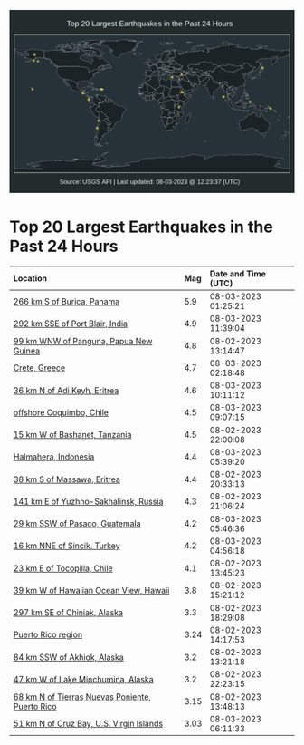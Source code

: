 ![Map](./map.png)

# Top 20 Largest Earthquakes in the Past 24 Hours

| Location | Mag | Date and Time (UTC) |
|:---|:---|:---|
| [266 km S of Burica, Panama](https://earthquake.usgs.gov/earthquakes/eventpage/us6000kxfl) | 5.9 | 08-03-2023 01:25:21 |
| [292 km SSE of Port Blair, India](https://earthquake.usgs.gov/earthquakes/eventpage/us6000kxif) | 4.9 | 08-03-2023 11:39:04 |
| [99 km WNW of Panguna, Papua New Guinea](https://earthquake.usgs.gov/earthquakes/eventpage/us6000kxbe) | 4.8 | 08-02-2023 13:14:47 |
| [Crete, Greece](https://earthquake.usgs.gov/earthquakes/eventpage/us6000kxfq) | 4.7 | 08-03-2023 02:18:48 |
| [36 km N of Adi Keyh, Eritrea](https://earthquake.usgs.gov/earthquakes/eventpage/us6000kxhj) | 4.6 | 08-03-2023 10:11:12 |
| [offshore Coquimbo, Chile](https://earthquake.usgs.gov/earthquakes/eventpage/us6000kxh9) | 4.5 | 08-03-2023 09:07:15 |
| [15 km W of Bashanet, Tanzania](https://earthquake.usgs.gov/earthquakes/eventpage/us6000kxea) | 4.5 | 08-02-2023 22:00:08 |
| [Halmahera, Indonesia](https://earthquake.usgs.gov/earthquakes/eventpage/us6000kxgh) | 4.4 | 08-03-2023 05:39:20 |
| [38 km S of Massawa, Eritrea](https://earthquake.usgs.gov/earthquakes/eventpage/us6000kxe0) | 4.4 | 08-02-2023 20:33:13 |
| [141 km E of Yuzhno-Sakhalinsk, Russia](https://earthquake.usgs.gov/earthquakes/eventpage/us6000kxe5) | 4.3 | 08-02-2023 21:06:24 |
| [29 km SSW of Pasaco, Guatemala](https://earthquake.usgs.gov/earthquakes/eventpage/us6000kxgi) | 4.2 | 08-03-2023 05:46:36 |
| [16 km NNE of Sincik, Turkey](https://earthquake.usgs.gov/earthquakes/eventpage/us6000kxg6) | 4.2 | 08-03-2023 04:56:18 |
| [23 km E of Tocopilla, Chile](https://earthquake.usgs.gov/earthquakes/eventpage/us6000kxbm) | 4.1 | 08-02-2023 13:45:23 |
| [39 km W of Hawaiian Ocean View, Hawaii](https://earthquake.usgs.gov/earthquakes/eventpage/hv73507252) | 3.8 | 08-02-2023 15:21:12 |
| [297 km SE of Chiniak, Alaska](https://earthquake.usgs.gov/earthquakes/eventpage/ak0239u7war1) | 3.3 | 08-02-2023 18:29:08 |
| [Puerto Rico region](https://earthquake.usgs.gov/earthquakes/eventpage/pr71420188) | 3.24 | 08-02-2023 14:17:53 |
| [84 km SSW of Akhiok, Alaska](https://earthquake.usgs.gov/earthquakes/eventpage/us6000kxbf) | 3.2 | 08-02-2023 13:21:18 |
| [47 km W of Lake Minchumina, Alaska](https://earthquake.usgs.gov/earthquakes/eventpage/ak0239ua8rns) | 3.2 | 08-02-2023 22:23:15 |
| [68 km N of Tierras Nuevas Poniente, Puerto Rico](https://earthquake.usgs.gov/earthquakes/eventpage/pr71420168) | 3.15 | 08-02-2023 13:48:13 |
| [51 km N of Cruz Bay, U.S. Virgin Islands](https://earthquake.usgs.gov/earthquakes/eventpage/pr71420298) | 3.03 | 08-03-2023 06:11:33 |
